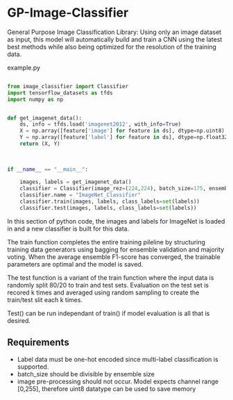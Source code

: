 # GP-Image-Classifier
General Purpose Image Classification Library: Using only an image dataset as input, this model will automatically build and train a CNN using the latest best methods while also being optimized for the resolution of the training data.

example.py
```python

from image_classifier import Classifier
import tensorflow_datasets as tfds
import numpy as np


def get_imagenet_data():
    ds, info = tfds.load('imagenet2012', with_info=True)
    X = np.array([feature['image'] for feature in ds], dtype=np.uint8)      # X shape: (1280000, 244, 244, 3)
    Y = np.array([feature['label'] for feature in ds], dtype=np.float32)    # Y shape: (1280000, 1000)
    return (X, Y)
    
    

if __name__ == "__main__":
    
    images, labels = get_imagenet_data()
    classifier = Classifier(image_rez=(224,224), batch_size=175, ensemble_size=7)
    classifier.name = "ImageNet_Classifier"
    classifier.train(images, labels, class_labels=set(labels))
    classifier.test(images, labels, class_labels=set(labels))
```

In this section of python code, the images and labels for ImageNet is loaded in and a new classifier is built for this data. 

The train function completes the entire training pileline by structuring training data generators using bagging for ensemble validation and majority voting. When the average ensemble F1-score has converged, the trainable parameters are optimal and the model is saved.

The test function is a variant of the train function where the input data is randomly split 80/20 to train and test sets. Evaluation on the test set is recored k times and averaged using random sampling to create the train/test slit each k times.

Test() can be run independant of train() if model evaluation is all that is desired.


## Requirements
* Label data must be one-hot encoded since multi-label classification is supported.
* batch_size should be divisible by ensemble size
* image pre-processing should not occur. Model expects channel range [0,255], therefore uint8 datatype can be used to save memory

